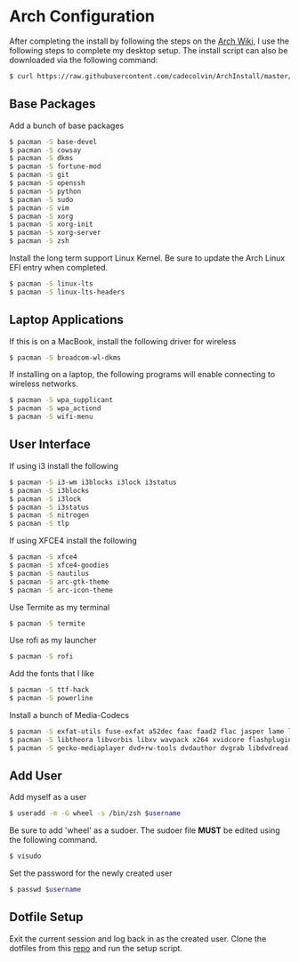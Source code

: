 # Arch Configuration
After completing the install by following the steps on the [Arch Wiki](https://wiki.archlinux.org/index.php/Installation_guide), I use the following steps to complete my desktop setup.
The install script can also be downloaded via the following command:
```bash
$ curl https://raw.githubusercontent.com/cadecolvin/ArchInstall/master/install.sh > install.sh
```

## Base Packages
Add a bunch of base packages
```bash
$ pacman -S base-devel
$ pacman -S cowsay
$ pacman -S dkms
$ pacman -S fortune-mod
$ pacman -S git
$ pacman -S openssh
$ pacman -S python
$ pacman -S sudo
$ pacman -S vim
$ pacman -S xorg
$ pacman -S xorg-init
$ pacman -S xorg-server
$ pacman -S zsh
```

Install the long term support Linux Kernel. Be sure to update the Arch Linux EFI entry when completed.
```bash
$ pacman -S linux-lts
$ pacman -S linux-lts-headers
```

## Laptop Applications
If this is on a MacBook, install the following driver for wireless
```bash
$ pacman -S broadcom-wl-dkms
```

If installing on a laptop, the following programs will enable connecting to wireless networks.
```bash
$ pacman -S wpa_supplicant
$ pacman -S wpa_actiond
$ pacman -S wifi-menu
```

## User Interface
If using i3 install the following
```bash
$ pacman -S i3-wm i3blocks i3lock i3status
$ pacman -S i3blocks
$ pacman -S i3lock
$ pacman -S i3status
$ pacman -S nitrogen
$ pacman -S tlp
```

If using XFCE4 install the following
```bash
$ pacman -S xfce4
$ pacman -S xfce4-goodies
$ pacman -S nautilus
$ pacman -S arc-gtk-theme
$ pacman -S arc-icon-theme
```

Use Termite as my terminal
```bash
$ pacman -S termite
```

Use rofi as my launcher
```bash
$ pacman -S rofi
```

Add the fonts that I like
```bash
$ pacman -S ttf-hack
$ pacman -S powerline
```

Install a bunch of Media-Codecs
```bash
$ pacman -S exfat-utils fuse-exfat a52dec faac faad2 flac jasper lame libdca libdv gst-libav 
$ pacman -S libtheora libvorbis libxv wavpack x264 xvidcore flashplugin libdvdcss libmad
$ pacman -S gecko-mediaplayer dvd+rw-tools dvdauthor dvgrab libdvdread libdvdnav  libmpeg2
```

## Add User
Add myself as a user
```bash
$ useradd -m -G wheel -s /bin/zsh $username
```

Be sure to add 'wheel' as a sudoer. The sudoer file **MUST** be edited using the following command.
```bash
$ visudo
```

Set the password for the newly created user
```bash
$ passwd $username
```

## Dotfile Setup
Exit the current session and log back in as the created user.
Clone the dotfiles from this [repo](https://github.com/cadecolvin/dotfiles) and run the setup script.
